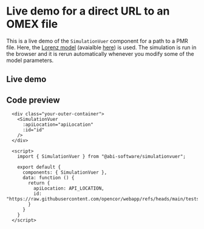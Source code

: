 # Live demo for a direct URL to an OMEX file

This is a live demo of the `SimulationVuer` component for a path to a PMR file.
Here, the [Lorenz model](https://en.wikipedia.org/wiki/Lorenz_system) (avaialble [here](https://raw.githubusercontent.com/opencor/webapp/refs/heads/main/tests/models/ui/lorenz.omex)) is used.
The simulation is run in the browser and it is rerun automatically whenever you modify some of the model parameters.

## Live demo

<div class="demo-map-container">
  <div class="demo-map-container-inner">
    <ClientOnly>
      <SimulationVuer
        :apiLocation="apiLocation"
        :id="id"
      />
    </ClientOnly>
  </div>
</div>

<script setup>
import { defineClientComponent } from "vitepress";
import "./demo-styles.css";

const SimulationVuer = defineClientComponent(() => {
  return import("../src/components/SimulationVuer.vue");
})
</script>

<script>
export default {
  data: function() {
    return {
      apiLocation: import.meta.env.VITE_API_LOCATION,
      id: "https://raw.githubusercontent.com/opencor/webapp/refs/heads/main/tests/models/ui/lorenz.omex",
    };
  }
}
</script>

## Code preview

```js-vue
  <div class="your-outer-container">
    <SimulationVuer
      :apiLocation="apiLocation"
      :id="id"
    />
  </div>

  <script>
    import { SimulationVuer } from "@abi-software/simulationvuer";

    export default {
      components: { SimulationVuer },
      data: function () {
        return {
          apiLocation: API_LOCATION,
          id: "https://raw.githubusercontent.com/opencor/webapp/refs/heads/main/tests/models/ui/lorenz.omex",
        }
      }
    }
  </script>
```
